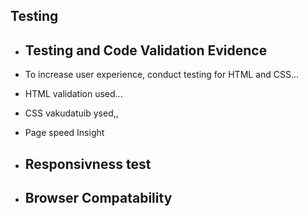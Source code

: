 ## Testing

- ## Testing and Code Validation Evidence
 - To increase user experience, conduct testing for HTML and CSS...
  - HTML validation used...

  - CSS vakudatuib ysed,,

  - Page speed Insight

- ## Responsivness test

- ## Browser Compatability
